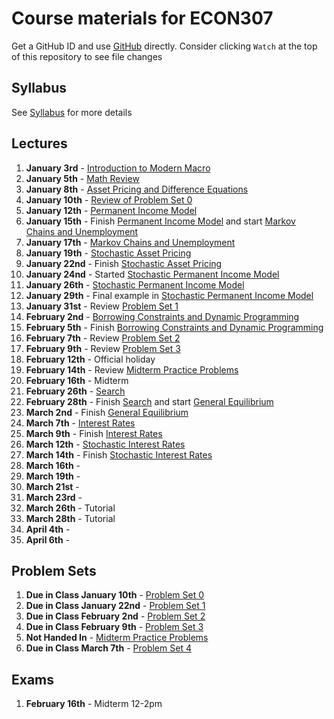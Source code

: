 # Course materials for ECON307
Get a GitHub ID and use [GitHub](https://github.com/ubcecon/tutorials/blob/master/github.md) directly. Consider clicking `Watch` at the top of this repository to see file changes

## Syllabus
See [Syllabus](syllabus.md) for more details

## Lectures
1. **January 3rd** -  [Introduction to Modern Macro](/lecture_notes/intro_to_modern_macro.pdf)
2. **January 5th** - [Math Review](/lecture_notes/math_review.pdf)
3. **January 8th** - [Asset Pricing and Difference Equations](/lecture_notes/asset_pricing_difference_equations.pdf)
4. **January 10th** - [Review of Problem Set 0](/problem_sets/problem_set_0.pdf)
5. **January 12th** - [Permanent Income Model](/lecture_notes/permanent_income.pdf)
6. **January 15th** - Finish [Permanent Income Model](/lecture_notes/permanent_income.pdf) and start [Markov Chains and Unemployment](/lecture_notes/markov_chains_unemployment.pdf)
7. **January 17th** - [Markov Chains and Unemployment](/lecture_notes/markov_chains_unemployment.pdf)
8. **January 19th** - [Stochastic Asset Pricing](/lecture_notes/stochastic_asset_pricing.pdf)
9. **January 22nd** - Finish [Stochastic Asset Pricing](/lecture_notes/stochastic_asset_pricing.pdf)
10. **January 24nd** - Started [Stochastic Permanent Income Model](/lecture_notes/stochastic_permanent_income.pdf)
11. **January 26th** - [Stochastic Permanent Income Model](/lecture_notes/stochastic_permanent_income.pdf)
12. **January 29th** - Final example in [Stochastic Permanent Income Model](/lecture_notes/stochastic_permanent_income.pdf)
13. **January 31st** - Review [Problem Set 1](/problem_sets/problem_set_1.pdf)
14. **February 2nd** - [Borrowing Constraints and Dynamic Programming](/lecture_notes/no_borrowing_dynamic_programming.pdf)
15. **February 5th** - Finish [Borrowing Constraints and Dynamic Programming](/lecture_notes/no_borrowing_dynamic_programming.pdf)
16. **February 7th** - Review [Problem Set 2](/problem_sets/problem_set_2.pdf)
17. **February 9th** - Review [Problem Set 3](/problem_sets/problem_set_3.pdf)
18. **February 12th** - Official holiday
19. **February 14th** - Review [Midterm Practice Problems](/problem_sets/midterm_practice_problems.pdf)
20. **February 16th** - Midterm
21. **February 26th** - [Search](/lecture_notes/search.pdf)
22. **February 28th** - Finish [Search](/lecture_notes/search.pdf) and start [General Equilibrium](/lecture_notes/general_equilibrium.pdf)
23. **March 2nd** - Finish [General Equilibrium](/lecture_notes/general_equilibrium.pdf)
24. **March 7th** - [Interest Rates](/lecture_notes/interest_rates.pdf)
25. **March 9th** - Finish [Interest Rates](/lecture_notes/interest_rates.pdf)
25. **March 12th** - [Stochastic Interest Rates](/lecture_notes/interest_rates.pdf)
26. **March 14th** - Finish [Stochastic Interest Rates](/lecture_notes/interest_rates.pdf)
27. **March 16th** -
27. **March 19th** -
28. **March 21st** -
29. **March 23rd** -
29. **March 26th** - Tutorial
30. **March 28th** - Tutorial
32. **April 4th** -
33. **April 6th** -

## Problem Sets
1. **Due in Class January 10th** - [Problem Set 0](/problem_sets/problem_set_0.pdf)
2. **Due in Class January 22nd** - [Problem Set 1](/problem_sets/problem_set_1.pdf)
3. **Due in Class February 2nd** - [Problem Set 2](/problem_sets/problem_set_2.pdf)
4. **Due in Class February 9th** - [Problem Set 3](/problem_sets/problem_set_3.pdf)
5. **Not Handed In** - [Midterm Practice Problems](/problem_sets/midterm_practice_problems.pdf)
6. **Due in Class March 7th** - [Problem Set 4](/problem_sets/problem_set_4.pdf)

## Exams
1. **February 16th** - Midterm 12-2pm
